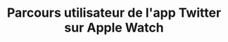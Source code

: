 ---
layout: inspirer-parcours-app-apple-watch-scenarios_index
title: Parcours utilisateur de l'app Twitter sur Apple Watch
logo: twitter-icon-app-ios.png
tags: parcours-apps-apple-watch-twitter
permalink: /inspiration/parcours-apps/apple-watch/twitter/
intro:
text-twtr: En train d'explorer le parcours utilisateur de l'app Twitter sur Apple Watch by @MagDuWebdesign
current_nav: all
---